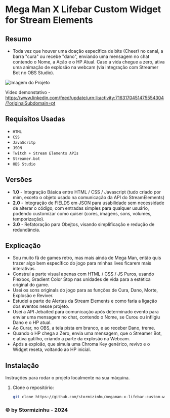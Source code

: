 # Mega Man X Lifebar Custom Widget for Stream Elements 

## Resumo
- Toda vez que houver uma doação específica de bits (Cheer) no canal, a barra "cura" ou recebe "dano", enviando uma mensagem no chat contendo o Nome, a Ação e o HP Atual. Caso a vida chegue a zero, ativa uma animação de explosão na webcam (via integração com Streamer Bot no OBS Studio).

![Imagem do Projeto](https://i.imgur.com/ik1L8NK.png)

Video demonstativo - https://www.linkedin.com/feed/update/urn:li:activity:7163170451475554304/?originalSubdomain=pt

## Requisitos Usadas

- `HTML`
- `CSS`
- `JavaScritp`
- `JSON`
- `Twitch + Stream Elements APIs`
- `Streamer.bot`
- `OBS Studio`

## Versões
- **1.0** - Integração Básica entre HTML / CSS / Javascript (tudo criado por mim, exceto o objeto usado na comunicação da API do StreamElements)
- **2.0** - Integração de FIELDS em JSON para usabilidade sem necessidade de alterar o código, com entradas simples para qualquer usuário, podendo customizar como quiser (cores, imagens, sons, volumes, temporização).
- **3.0** - Refatoração para Obejtos, visando simplificação e redução de redundância.


## Explicação
- Sou muito fã de games retro, mas mais ainda de Mega Man, então quis trazer algo bem específico do jogo para minhas lives ficarem mais interativas.
- Construí a parte visual apenas com HTML / CSS / JS Puros, usando Flexbox, Gradient Color Stop nas unidades de vida para a estética original do game.
- Usei os sons originals do jogo para as funções de Cura, Dano, Morte, Explosão e Reviver.
- Estudei a parte de Alertas da Stream Elements e como faria a ligação dos eventos nesse projeto.
- Usei a API Jebaited para comunicação após determinado evento para enviar uma mensagem no chat, contendo o Nome, se Curou ou infligiu Dano e o HP atual.
- Ao Curar, no OBS, a tela pista em branco, e ao receber Dano, treme.
- Quando o HP chega a Zero, envia uma mensagem, que o Streamer Bot, e ativa gatilho, criando a parte da explosão na Webcam.
- Após a exploão, que simula uma Chroma Key genérico, revivo e o Widget reseta, voltando ao HP inicial.

## Instalação

Instruções para rodar o projeto localmente na sua máquina. 

1. Clone o repositório:
   ```bash
   git clone https://github.com/stormizinhu/megaman-x-lifebar-custom-widget-stream-elements.git

### © by Stormizinhu - 2024
